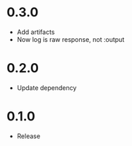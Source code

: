 # 0.3.0

- Add artifacts
- Now log is raw response, not :output

# 0.2.0

- Update dependency

# 0.1.0

- Release
